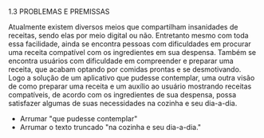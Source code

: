 1.3	PROBLEMAS E PREMISSAS

  Atualmente existem diversos meios que compartilham insanidades de receitas, sendo elas por meio digital ou não. Entretanto mesmo com toda essa facilidade, ainda se encontra pessoas com dificuldades em procurar uma receita compatível com os ingredientes em sua despensa. Também se encontra usuários com dificuldade em compreender e preparar uma receita, que acabam optando por comidas prontas e se desmotivando.
  Logo a solução de um aplicativo que pudesse contemplar, uma outra visão de como preparar uma receita e um auxílio ao usuário mostrando receitas compatíveis, de acordo com os ingredientes de sua despensa, possa satisfazer algumas de suas necessidades na cozinha e seu dia-a-dia.

- Arrumar "que pudesse contemplar"
- Arrumar o texto truncado "na cozinha e seu dia-a-dia."
